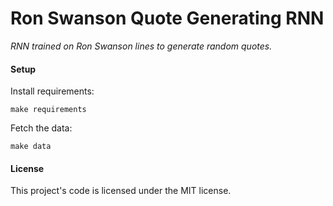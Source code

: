 # Ron Swanson Quote Generating RNN

*RNN trained on Ron Swanson lines to generate random quotes.*

#### Setup

Install requirements:

```
make requirements
```

Fetch the data:

```
make data
```

#### License

This project's code is licensed under the MIT license.


